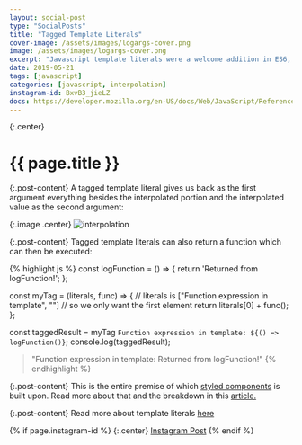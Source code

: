 ```yaml
---
layout: social-post
type: "SocialPosts"
title: "Tagged Template Literals"
cover-image: /assets/images/logargs-cover.png
image: /assets/images/logargs-cover.png
excerpt: "Javascript template literals were a welcome addition in ES6, and tagged template literals are a powerful feature that came along with it."
date: 2019-05-21
tags: [javascript]
categories: [javascript, interpolation]
instagram-id: BxvB3_jieLZ
docs: https://developer.mozilla.org/en-US/docs/Web/JavaScript/Reference/Template_literals#Tagged_templates
---
```

{:.center}
# {{ page.title }}

{:.post-content}
A tagged template literal gives us back as the first argument everything besides
the interpolated portion and the interpolated value as the second argument:

{:.image .center}
![interpolation]({{page.image}})

{:.post-content}
Tagged template literals can also return a function which can then be executed:

{% highlight js %}
const logFunction = () => {
  return 'Returned from logFunction!';
};

const myTag = (literals, func) => {
  // literals is ["Function expression in template", ""]
  // so we only want the first element
  return literals[0] + func();
};

const taggedResult = myTag `Function expression in template: ${() => logFunction()}`;
console.log(taggedResult); 
> "Function expression in template: Returned from logFunction!"
{% endhighlight %}


{:.post-content}
This is the entire premise of which <a href="https://www.styled-components.com/" target="_blank">styled components</a>
is built upon. Read more about that and the breakdown in this <a href="https://mxstbr.blog/2016/11/styled-components-magic-explained/" target="_blank">article.</a>

{:.post-content}
Read more about template literals <a href="{{page.docs}}" target="_blank">here</a>

{% if page.instagram-id %}
{:.center}
<a class="insta-link" href="https://www.instagram.com/p/{{page.instagram-id}}" target="_blank">Instagram Post</a>
{% endif %}
